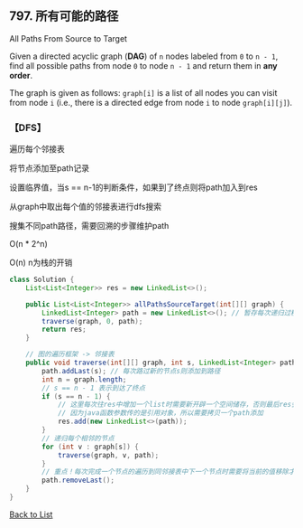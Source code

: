 ## 797. 所有可能的路径

All Paths From Source to Target

Given a directed acyclic graph (**DAG**) of `n` nodes labeled from `0` to `n - 1`, find all possible paths from node `0` to node `n - 1` and return them in **any order**.

The graph is given as follows: `graph[i]` is a list of all nodes you can visit from node `i` (i.e., there is a directed edge from node `i` to node `graph[i][j]`).



### 【DFS】

遍历每个邻接表

将节点添加至path记录

设置临界值，当s == n-1的判断条件，如果到了终点则将path加入到res

从graph中取出每个值的邻接表进行dfs搜索

搜集不同path路径，需要回溯的步骤维护path

O(n * 2^n)

O(n) n为栈的开销

```java
class Solution {
    List<List<Integer>> res = new LinkedList<>();

    public List<List<Integer>> allPathsSourceTarget(int[][] graph) {
        LinkedList<Integer> path = new LinkedList<>(); // 暂存每次递归过程的路径
        traverse(graph, 0, path);
        return res;
    }

    // 图的遍历框架 -> 邻接表
    public void traverse(int[][] graph, int s, LinkedList<Integer> path) {
        path.addLast(s); // 每次路过新的节点s则添加到路径
        int n = graph.length;
        // s == n - 1 表示到达了终点
        if (s == n - 1) {
          	// 这里每次往res中增加一个list时需要新开辟一个空间储存，否则最后res会为空
          	// 因为java函数参数传的是引用对象，所以需要拷贝一个path添加
            res.add(new LinkedList<>(path));
        }
        // 递归每个相邻的节点
        for (int v : graph[s]) {
            traverse(graph, v, path);
        }
        // 重点！每次完成一个节点的遍历到同邻接表中下一个节点时需要将当前的值移除才能正确维护path
        path.removeLast();
    }
}
```



[Back to List](https://github.com/xiaoshuzhao/leetcode-notes-java/blob/main/%E6%95%B0%E6%8D%AE%E7%BB%93%E6%9E%84/%E5%9B%BE/Graph%20List.md)
